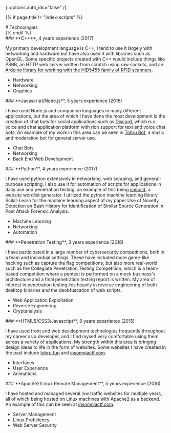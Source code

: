 {::options auto_ids="false" /}

{% if page.title != "index-scripts" %}
<div markdown="1">
# Technologies
</div>
{% endif %}

<div class="grid">
<div class="grid-item" markdown="1">
### **C++**, 4 years experience (2017)

My primary development language is C++, I tend to use it largely with networking and hardware but have also used it with libraries such as OpenGL. Some specific projects created with C++ would include things like PSBB, an HTTP web server written from scratch using raw sockets, and an [Arduino library for working with the HID5455 family of RFID scanners.](https://github.com/Shensd/HID5455-Arduino)

* Hardware
* Networking
* Graphics
</div>

<div class="grid-item" markdown="1">
### **Javascript/Node.js**, 5 years experience (2016)

I have used Node.js and companion languages in many different applications, but the area of which I have done the most development is the creation of chat bots for social applications such as [Discord](https://discord.gg/), which is a voice and chat application platform with rich support for text and voice chat bots. An example of my work in this area can be seen in [Tohru Bot](https://tohru.fun/), a music and moderation bot for general server use.

* Chat Bots
* Networking
* Back End Web Development
</div>

<div class="grid-item" markdown="1">
### **Python**, 4 years experience (2017)

I have used python extensively in networking, web scraping, and general-purpose scripting. I also use it for automation of scripts for applications in daily use and penetration testing, an example of this being [icecold](https://github.com/Shensd/icecold), a website wordlist generator. I utilized the python machine learning library Scikit-Learn for the machine learning aspect of my paper Use of Novelty Detection on Bash History for Identification of Similar Source Generation in Post Attack Forensic Analysis.

* Machine Learning
* Networking
* Automation
</div>

<div class="grid-item" markdown="1">
### **Penetration Testing**, 3 years experience (2018)

I have participated in a large number of cybersecurity competitions, both in a team and individual settings. These have included more game-like hacking such as capture the flag competitions, but also more real-world such as the Collegiate Penetration Testing Competition, which is a team-based competition where a pentest is performed on a mock business's architecture and a final penetration testing report is written. My area of interest in penetration testing lies heavily in reverse engineering of both desktop binaries and the deobfuscation of web scripts.

* Web Application Exploitation
* Reverse Engineering
* Cryptanalysis
</div>

<div class="grid-item" markdown="1">
### **HTML5/CSS3/Javascript**, 6 years experience (2015)

I have used front end web development technologies frequently throughout my career as a developer, and I find myself very comfortable using them across a variety of applications. My strength within this area is bringing design ideas to life in the form of websites. Some websites I have created in the past include [tohru.fun](https://tohru.fun) and [insomniactf.com](https://insomniactf.com).

* Interfaces
* User Experience
* Animations
</div>

<div class="grid-item" markdown="1">
### **Apache2/Linux Remote Management**, 5 years experience (2016)

I have hosted and managed several low traffic websites for multiple years, all of which being hosted on Linux machines with Apache2 as a backend. An example of this can be seen at [insomniactf.com](https://insomniactf.com).

* Server Management
* Linux Proficiency
* Web Server Security
</div>
</div>